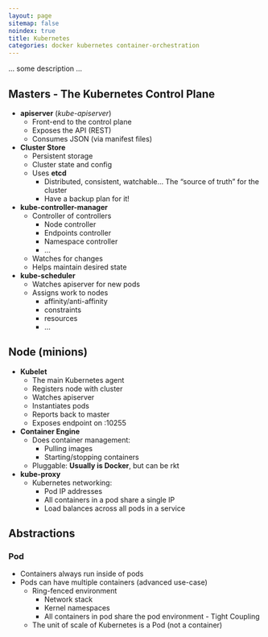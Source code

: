 ```yaml
---
layout: page
sitemap: false
noindex: true
title: Kubernetes 
categories: docker kubernetes container-orchestration
---
```


... some description ...

## Masters - The Kubernetes Control Plane

 - **apiserver** (_kube-apiserver_)
    - Front-end to the control plane
    - Exposes the API (REST)
    - Consumes JSON (via manifest files)
 - **Cluster Store**
    - Persistent storage
    - Cluster state and config
    - Uses **etcd**
        - Distributed, consistent, watchable… The “source of truth” for the cluster
        - Have a backup plan for it!
 - **kube-controller-manager**
    - Controller of controllers
        - Node controller
        - Endpoints controller
        - Namespace controller
        - …
    - Watches for changes
    - Helps maintain desired state
 - **kube-scheduler**
    - Watches apiserver for new pods
    - Assigns work to nodes
        - affinity/anti-affinity
        - constraints
        - resources
        - …

## Node (minions)
 - **Kubelet**
    - The main Kubernetes agent
    - Registers node with cluster
    - Watches apiserver
    - Instantiates pods
    - Reports back to master
    - Exposes endpoint on :10255
 - **Container Engine** 
    - Does container management:
        - Pulling images
        - Starting/stopping containers
    - Pluggable: **Usually is Docker**, but can be rkt
 - **kube-proxy**
    - Kubernetes networking:
        - Pod IP addresses
        - All containers in a pod share a single IP
        - Load balances across all pods in a service


## Abstractions

### Pod
 - Containers always run inside of pods
 - Pods can have multiple containers (advanced use-case)
    - Ring-fenced environment
        - Network stack
        - Kernel namespaces
        - All containers in pod share the pod environment - Tight Coupling
    - The unit of scale of Kubernetes is a Pod (not a container)
